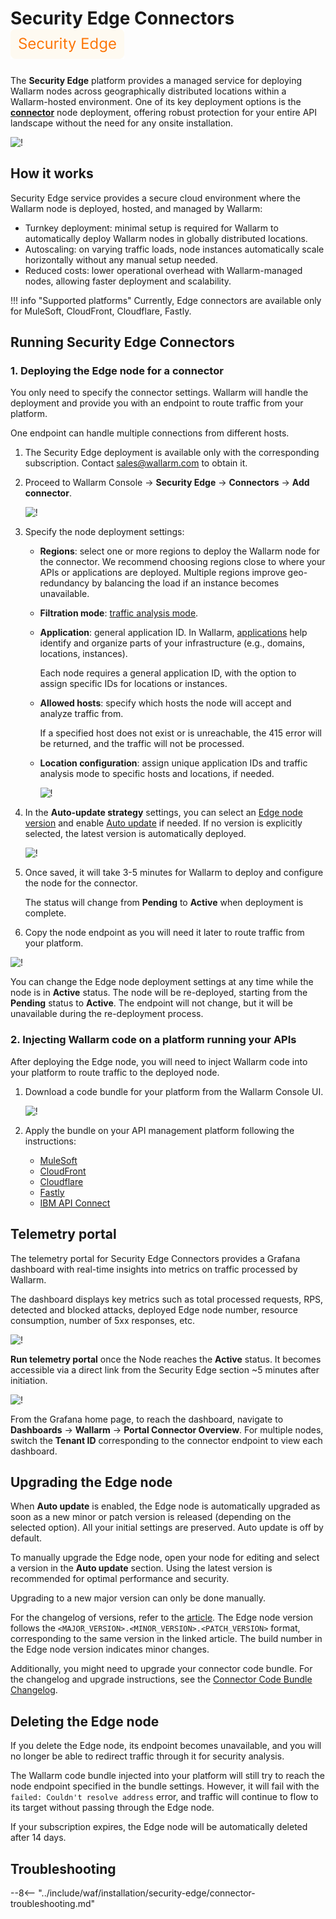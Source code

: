 [se-connector-setup-img]:           ../images/waf-installation/security-edge/connectors/setup-view.png
[filtration-mode-docs]:             ../admin-en/configure-wallarm-mode.md
[se-connector-hosts-locations-img]: ../images/waf-installation/security-edge/connectors/hosts-locations.png

# Security Edge Connectors <a href="../../../about-wallarm/subscription-plans/#security-edge"><img src="../../../images/security-edge-tag.svg" style="border: none;"></a>

The **Security Edge** platform provides a managed service for deploying Wallarm nodes across geographically distributed locations within a Wallarm-hosted environment. One of its key deployment options is the [**connector**](connectors/overview.md) node deployment, offering robust protection for your entire API landscape without the need for any onsite installation.

![!](../images/waf-installation/security-edge/connectors/traffic-flow.png)

## How it works

Security Edge service provides a secure cloud environment where the Wallarm node is deployed, hosted, and managed by Wallarm:

* Turnkey deployment: minimal setup is required for Wallarm to automatically deploy Wallarm nodes in globally distributed locations.
* Autoscaling: on varying traffic loads, node instances automatically scale horizontally without any manual setup needed.
* Reduced costs: lower operational overhead with Wallarm-managed nodes, allowing faster deployment and scalability.

!!! info "Supported platforms"
    Currently, Edge connectors are available only for MuleSoft, CloudFront, Cloudflare, Fastly.

## Running Security Edge Connectors

### 1. Deploying the Edge node for a connector

You only need to specify the connector settings. Wallarm will handle the deployment and provide you with an endpoint to route traffic from your platform.

One endpoint can handle multiple connections from different hosts.

1. The Security Edge deployment is available only with the corresponding subscription. Contact sales@wallarm.com to obtain it.
1. Proceed to Wallarm Console → **Security Edge** → **Connectors** → **Add connector**.

    ![!][se-connector-setup-img]
1. Specify the node deployment settings:

    * **Regions**: select one or more regions to deploy the Wallarm node for the connector. We recommend choosing regions close to where your APIs or applications are deployed. Multiple regions improve geo-redundancy by balancing the load if an instance becomes unavailable.
    * **Filtration mode**: [traffic analysis mode][filtration-mode-docs].
    * **Application**: general application ID. In Wallarm, [applications](../user-guides/settings/applications.md) help identify and organize parts of your infrastructure (e.g., domains, locations, instances).
    
        Each node requires a general application ID, with the option to assign specific IDs for locations or instances.
    
    * **Allowed hosts**: specify which hosts the node will accept and analyze traffic from.

        If a specified host does not exist or is unreachable, the 415 error will be returned, and the traffic will not be processed.
    
    * **Location configuration**: assign unique application IDs and traffic analysis mode to specific hosts and locations, if needed.

        ![!][se-connector-hosts-locations-img]
1. In the **Auto-update strategy** settings, you can select an [Edge node version](../updating-migrating/native-node/node-artifact-versions.md#all-in-one-installer) and enable [Auto update](#upgrading-the-edge-node) if needed. If no version is explicitly selected, the latest version is automatically deployed.

    ![!](../images/waf-installation/security-edge/connectors/autoupdate.png)
1. Once saved, it will take 3-5 minutes for Wallarm to deploy and configure the node for the connector.

    The status will change from **Pending** to **Active** when deployment is complete.
1. Copy the node endpoint as you will need it later to route traffic from your platform.

![!](../images/waf-installation/security-edge/connectors/copy-endpoint.png)

You can change the Edge node deployment settings at any time while the node is in **Active** status. The node will be re-deployed, starting from the **Pending** status to **Active**. The endpoint will not change, but it will be unavailable during the re-deployment process.

### 2. Injecting Wallarm code on a platform running your APIs

After deploying the Edge node, you will need to inject Wallarm code into your platform to route traffic to the deployed node.

1. Download a code bundle for your platform from the Wallarm Console UI.

    ![!](../images/waf-installation/security-edge/connectors/download-code-bundle.png)
1. Apply the bundle on your API management platform following the instructions:

    * [MuleSoft](connectors/mulesoft.md#2-obtain-and-upload-the-wallarm-policy-to-mulesoft-exchange)
    * [CloudFront](connectors/aws-lambda.md#2-obtain-and-deploy-the-wallarm-lambdaedge-functions)
    * [Cloudflare](connectors/cloudflare.md#2-obtain-and-deploy-the-wallarm-worker-code)
    * [Fastly](connectors/fastly.md#2-deploy-wallarm-code-on-fastly)
    * [IBM API Connect](connectors/ibm-api-connect.md#2-obtain-and-apply-the-wallarm-policies-to-apis-in-ibm-api-connect)

## Telemetry portal

The telemetry portal for Security Edge Connectors provides a Grafana dashboard with real-time insights into metrics on traffic processed by Wallarm.

The dashboard displays key metrics such as total processed requests, RPS, detected and blocked attacks, deployed Edge node number, resource consumption, number of 5xx responses, etc.

![!](../images/waf-installation/security-edge/connectors/telemetry-portal.png)

**Run telemetry portal** once the Node reaches the **Active** status. It becomes accessible via a direct link from the Security Edge section ~5 minutes after initiation.

![!](../images/waf-installation/security-edge/connectors/run-telemetry-portal.png)

From the Grafana home page, to reach the dashboard, navigate to **Dashboards** → **Wallarm** → **Portal Connector Overview**. For multiple nodes, switch the **Tenant ID** corresponding to the connector endpoint to view each dashboard.

## Upgrading the Edge node

When **Auto update** is enabled, the Edge node is automatically upgraded as soon as a new minor or patch version is released (depending on the selected option). All your initial settings are preserved. Auto update is off by default.

To manually upgrade the Edge node, open your node for editing and select a version in the **Auto update** section. Using the latest version is recommended for optimal performance and security.

Upgrading to a new major version can only be done manually.

For the changelog of versions, refer to the [article](../updating-migrating/native-node/node-artifact-versions.md#all-in-one-installer). The Edge node version follows the `<MAJOR_VERSION>.<MINOR_VERSION>.<PATCH_VERSION>` format, corresponding to the same version in the linked article. The build number in the Edge node version indicates minor changes.

Additionally, you might need to upgrade your connector code bundle. For the changelog and upgrade instructions, see the [Connector Code Bundle Changelog](connectors/code-bundle-inventory.md).

## Deleting the Edge node

If you delete the Edge node, its endpoint becomes unavailable, and you will no longer be able to redirect traffic through it for security analysis.

The Wallarm code bundle injected into your platform will still try to reach the node endpoint specified in the bundle settings. However, it will fail with the `failed: Couldn't resolve address` error, and traffic will continue to flow to its target without passing through the Edge node.

If your subscription expires, the Edge node will be automatically deleted after 14 days.

## Troubleshooting

--8<-- "../include/waf/installation/security-edge/connector-troubleshooting.md"
